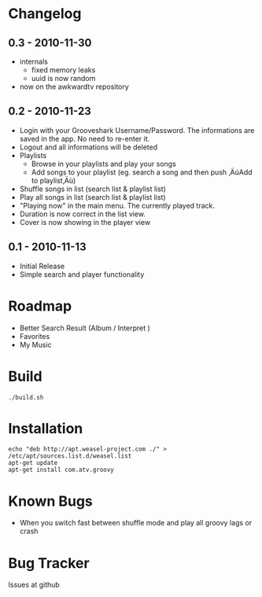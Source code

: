 Changelog
=========

0.3 - 2010-11-30
--------------
*   internals
    *   fixed memory leaks
    *   uuid is now random
*   now on the awkwardtv repository
	
0.2 - 2010-11-23
--------------
*   Login with your Grooveshark Username/Password. The informations are saved in the app. No need to re-enter it.
*   Logout and all informations will be deleted
*   Playlists
	*   Browse in your playlists and play your songs
	*   Add songs to your playlist (eg. search a song and then push ‚ÄúAdd to playlist‚Äù)
*   Shuffle songs in list (search list & playlist list)
*   Play all songs in list (search list & playlist list)
*   "Playing now" in the main menu. The currently played track.
*   Duration is now correct in the list view.
*   Cover is now showing in the player view

0.1 - 2010-11-13
--------------
*   Initial Release
*   Simple search and player functionality


Roadmap
=======

*   Better Search Result (Album / Interpret )
*   Favorites
*   My Music

Build
=====

    ./build.sh

Installation
=============

	echo "deb http://apt.weasel-project.com ./" > /etc/apt/sources.list.d/weasel.list
	apt-get update
	apt-get install com.atv.groovy

Known Bugs
==========
*    When you switch fast between shuffle mode and play all groovy lags or crash

Bug Tracker
===========
Issues at github
